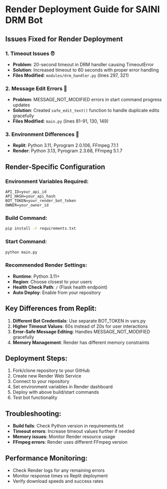 # Render Deployment Guide for SAINI DRM Bot

## Issues Fixed for Render Deployment

### 1. Timeout Issues ⏰
- **Problem**: 20-second timeout in DRM handler causing TimeoutError
- **Solution**: Increased timeout to 60 seconds with proper error handling
- **Files Modified**: `modules/drm_handler.py` (lines 297, 321)

### 2. Message Edit Errors 📝
- **Problem**: MESSAGE_NOT_MODIFIED errors in start command progress updates
- **Solution**: Created `safe_edit_text()` function to handle duplicate edits gracefully
- **Files Modified**: `main.py` (lines 81-91, 130, 149)

### 3. Environment Differences 🔧
- **Replit**: Python 3.11, Pyrogram 2.0.106, FFmpeg 7.1.1
- **Render**: Python 3.13, Pyrogram 2.3.68, FFmpeg 5.1.7

## Render-Specific Configuration

### Environment Variables Required:
```
API_ID=your_api_id
API_HASH=your_api_hash  
BOT_TOKEN=your_render_bot_token
OWNER=your_owner_id
```

### Build Command:
```bash
pip install -r requirements.txt
```

### Start Command:
```bash
python main.py
```

### Recommended Render Settings:
- **Runtime**: Python 3.11+ 
- **Region**: Choose closest to your users
- **Health Check Path**: `/` (Flask health endpoint)
- **Auto Deploy**: Enable from your repository

## Key Differences from Replit:

1. **Different Bot Credentials**: Use separate BOT_TOKEN in vars.py
2. **Higher Timeout Values**: 60s instead of 20s for user interactions  
3. **Error-Safe Message Editing**: Handles MESSAGE_NOT_MODIFIED gracefully
4. **Memory Management**: Render has different memory constraints

## Deployment Steps:

1. Fork/clone repository to your GitHub
2. Create new Render Web Service
3. Connect to your repository  
4. Set environment variables in Render dashboard
5. Deploy with above build/start commands
6. Test bot functionality

## Troubleshooting:

- **Build fails**: Check Python version in requirements.txt
- **Timeout errors**: Increase timeout values further if needed
- **Memory issues**: Monitor Render resource usage
- **FFmpeg errors**: Render uses different FFmpeg version

## Performance Monitoring:
- Check Render logs for any remaining errors
- Monitor response times vs Replit deployment
- Verify download speeds and success rates
